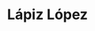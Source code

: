 ---
title: "Lápiz López"
url: /la-serena/lapiz-lopez-capitan-de-fragata-arturo-prat/
shop: material de oficina
---